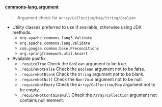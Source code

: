 #### [commons-lang.argument](../templates/commons-lang.argument.postfixTemplates)
> Argument check for `Array/Collection/Map/String/Boolean`
- Utility classes preferred to use if available, otherwise using JDK methods.
    - `org.apache.commons.lang3.Validate`
    - `org.apache.commons.lang.Validate`
    - `com.google.common.base.Preconditions`
    - `org.springframework.util.Assert`
- Available postfix    
    - `.requireTrue` Check the `Boolean` argument to be true.
    - `.requireNotFalse` Check the `Boolean` argument not to be false.
    - `.requireNotBlank` Check the `String`  argument not to be blank.
    - `.requireNotNull` Check the `Non-Void` argument not to be null.
    - `.requireNotEmpty` Check the `Array/Collection/Map` argument not to be empty.
    - `.requireNotContainsNull` Check the `Array/Collection` argument not contains null element.
